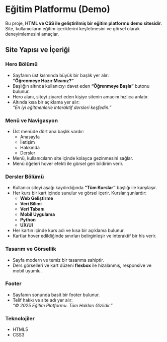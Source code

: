 # Eğitim Platformu (Demo)

Bu proje, **HTML ve CSS ile geliştirilmiş bir eğitim platformu demo sitesidir**. Site, kullanıcıların eğitim içeriklerini keşfetmesini ve görsel olarak deneyimlemesini amaçlar.

## Site Yapısı ve İçeriği

### Hero Bölümü
- Sayfanın üst kısmında büyük bir başlık yer alır:  
  **“Öğrenmeye Hazır Mısınız?”**
- Başlığın altında kullanıcıyı davet eden **“Öğrenmeye Başla”** butonu bulunur.
- Hero alanı, siteyi ziyaret eden kişiye sitenin amacını hızlıca anlatır.
- Altında kısa bir açıklama yer alır:  
  *“En iyi eğitmenlerle interaktif dersleri keşfedin.”*

### Menü ve Navigasyon
- Üst menüde dört ana başlık vardır:
  - Anasayfa
  - İletişim
  - Hakkında
  - Dersler
- Menü, kullanıcıların site içinde kolayca gezinmesini sağlar.
- Menü öğeleri hover efekti ile görsel geri bildirim verir.

### Dersler Bölümü
- Kullanıcı siteyi aşağı kaydırdığında **“Tüm Kurslar”** başlığı ile karşılaşır.
- Her kurs bir kart içinde sunulur ve görsel içerir. Kurslar şunlardır:
  - **Web Geliştirme**
  - **Veri Bilimi**
  - **Veri Tabanı**
  - **Mobil Uygulama**
  - **Python**
  - **UX/UI**
- Her kartın içinde kurs adı ve kısa bir açıklama bulunur.
- Kartlar hover edildiğinde sınırları belirginleşir ve interaktif bir his verir.

### Tasarım ve Görsellik
- Sayfa modern ve temiz bir tasarıma sahiptir.
- Ders görselleri ve kart düzeni **flexbox** ile hizalanmış, responsive ve mobil uyumlu.

### Footer
- Sayfanın sonunda basit bir footer bulunur.
- Telif hakkı ve site adı yer alır:  
  *“© 2025 Eğitim Platformu. Tüm Hakları Gizlidir.”*

### Teknolojiler
- HTML5
- CSS3

